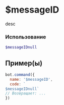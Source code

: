 # $messageID
desc
### Использование
```php
$messageIDnull
```

## Пример(ы)

```javascript
bot.command({
  name: '$messageID',
  code: `
$messageIDnull`
// Возвращает: ...
})
```
